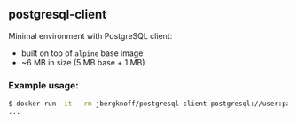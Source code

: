 ## postgresql-client

Minimal environment with PostgreSQL client:

* built on top of `alpine` base image
* ~6 MB in size (5 MB base + 1 MB)

### Example usage:

```bash
$ docker run -it --rm jbergknoff/postgresql-client postgresql://user:pass@host:5432/db
...
```
